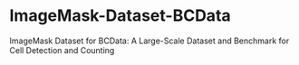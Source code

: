 # ImageMask-Dataset-BCData
ImageMask Dataset for BCData: A Large-Scale Dataset and Benchmark for Cell Detection and Counting
